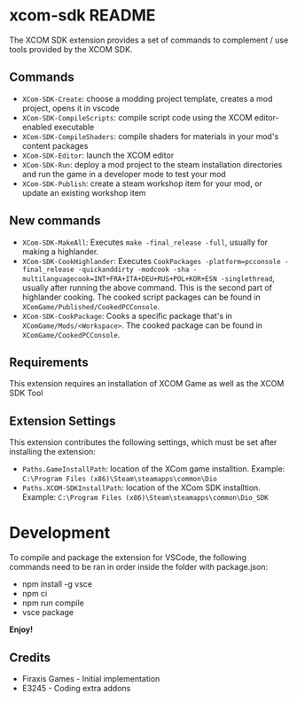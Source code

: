# xcom-sdk README

The XCOM SDK extension provides a set of commands to complement / use tools provided by the XCOM SDK.

## Commands

* `XCom-SDK-Create`: choose a modding project template, creates a mod project, opens it in vscode
* `XCom-SDK-CompileScripts`: compile script code using the XCOM editor-enabled executable
* `XCom-SDK-CompileShaders`: compile shaders for materials in your mod's content packages
* `XCom-SDK-Editor`: launch the XCOM editor
* `XCom-SDK-Run`: deploy a mod project to the steam installation directories and run the game in a developer mode to test your mod
* `XCom-SDK-Publish`: create a steam workshop item for your mod, or update an existing workshop item 

## New commands 

* `XCom-SDK-MakeAll`: Executes `make -final_release -full`, usually for making a highlander.
* `XCom-SDK-CookHighlander`: Executes `CookPackages -platform=pcconsole -final_release -quickanddirty -modcook -sha -multilanguagecook=INT+FRA+ITA+DEU+RUS+POL+KOR+ESN -singlethread`, usually after running the above command. This is the second part of highlander cooking. The cooked script packages can be found in `XComGame/Published/CookedPCConsole`.
* `XCom-SDK-CookPackage`: Cooks a specific package that's in `XComGame/Mods/<Workspace>`. The cooked package can be found in `XComGame/CookedPCConsole`.


## Requirements

This extension requires an installation of XCOM Game as well as the XCOM SDK Tool

## Extension Settings

This extension contributes the following settings, which must be set after installing the extension:

* `Paths.GameInstallPath`: location of the XCom game installtion. Example: `C:\Program Files (x86)\Steam\steamapps\common\Dio`
* `Paths.XCOM-SDKInstallPath`: location of the XCom SDK installtion. Example: `C:\Program Files (x86)\Steam\steamapps\common\Dio_SDK`

# Development

To compile and package the extension for VSCode, the following commands need to be ran in order inside the folder with package.json:
* npm install -g vsce
* npm ci
* npm run compile
* vsce package

**Enjoy!**

## Credits

* Firaxis Games - Initial implementation
* E3245 - Coding extra addons
